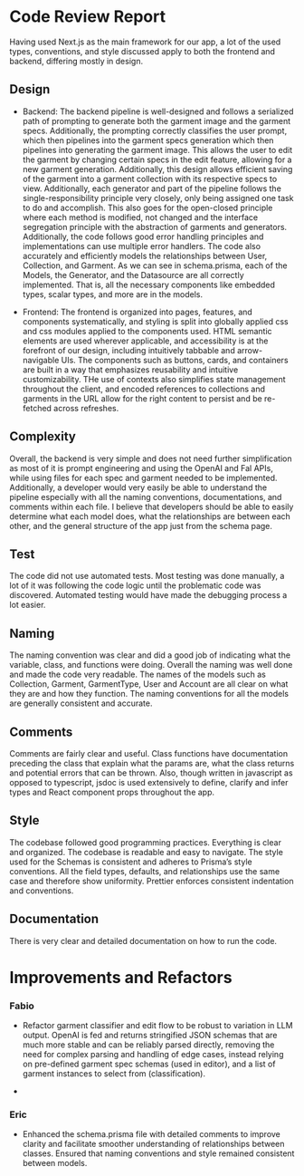 # Code Review Report

Having used Next.js as the main framework for our app, a lot of the used types, conventions, and style discussed apply to both the frontend and backend, differing mostly in design.

## Design

- Backend: The backend pipeline is well-designed and follows a serialized path of prompting to generate both the garment image and the garment specs. Additionally, the prompting correctly classifies the user prompt, which then pipelines into the garment specs generation which then pipelines into generating the garment image. This allows the user to edit the garment by changing certain specs in the edit feature, allowing for a new garment generation. Additionally, this design allows efficient saving of the garment into a garment collection with its respective specs to view. Additionally, each generator and part of the pipeline follows the single-responsibility principle very closely, only being assigned one task to do and accomplish. This also goes for the open-closed principle where each method is modified, not changed and the interface segregation principle with the abstraction of garments and generators. Additionally, the code follows good error handling principles and implementations can use multiple error handlers. The code also accurately and efficiently models the relationships between User, Collection, and Garment. As we can see in schema.prisma, each of the Models, the Generator, and the Datasource are all correctly implemented. That is, all the necessary components like embedded types, scalar types, and more are in the models.

- Frontend: The frontend is organized into pages, features, and components systematically, and styling is split into globally applied css and css modules applied to the components used. HTML semantic elements are used wherever applicable, and accessibility is at the forefront of our design, including intuitively tabbable and arrow-navigable UIs. The components such as buttons, cards, and containers are built in a way that emphasizes reusability and intuitive customizability. THe use of contexts also simplifies state management throughout the client, and encoded references to collections and garments in the URL allow for the right content to persist and be re-fetched across refreshes.

## Complexity

Overall, the backend is very simple and does not need further simplification as most of it is prompt engineering and using the OpenAI and Fal APIs, while using files for each spec and garment needed to be implemented. Additionally, a developer would very easily be able to understand the pipeline especially with all the naming conventions, documentations, and comments within each file. I believe that developers should be able to easily determine what each model does, what the relationships are between each other, and the general structure of the app just from the schema page.

## Test

The code did not use automated tests. Most testing was done manually, a lot of it was following the code logic until the problematic code was discovered. Automated testing would have made the debugging process a lot easier.

## Naming

The naming convention was clear and did a good job of indicating what the variable, class, and functions were doing. Overall the naming was well done and made the code very readable. The names of the models such as Collection, Garment, GarmentType, User and Account are all clear on what they are and how they function. The naming conventions for all the models are generally consistent and accurate.

## Comments

Comments are fairly clear and useful. Class functions have documentation preceding the class that explain what the params are, what the class returns and potential errors that can be thrown. Also, though written in javascript as opposed to typescript, jsdoc is used extensively to define, clarify and infer types and React component props throughout the app.

## Style

The codebase followed good programming practices. Everything is clear and organized. The codebase is readable and easy to navigate. The style used for the Schemas is consistent and adheres to Prisma’s style conventions. All the field types, defaults, and relationships use the same case and therefore show uniformity. Prettier enforces consistent indentation and conventions.

## Documentation

There is very clear and detailed documentation on how to run the code.

# Improvements and Refactors

### Fabio

- Refactor garment classifier and edit flow to be robust to variation in LLM output. OpenAI is fed and returns stringified JSON schemas that are much more stable and can be reliably parsed directly, removing the need for complex parsing and handling of edge cases, instead relying on pre-defined garment spec schemas (used in editor), and a list of garment instances to select from (classification).

- 

### Eric

- Enhanced the schema.prisma file with detailed comments to improve clarity and facilitate smoother understanding of relationships between classes. Ensured that naming conventions and style remained consistent between models.
